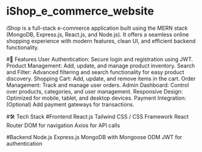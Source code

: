 ﻿# iShop_e_commerce_website
iShop is a full-stack e-commerce application built using the MERN stack (MongoDB, Express.js, React.js, and Node.js). It offers a seamless online shopping experience with modern features, clean UI, and efficient backend functionality.

#🚀 Features
User Authentication: Secure login and registration using JWT.
Product Management: Add, update, and manage product inventory.
Search and Filter: Advanced filtering and search functionality for easy product discovery.
Shopping Cart: Add, update, and remove items in the cart.
Order Management: Track and manage user orders.
Admin Dashboard: Control over products, categories, and user management.
Responsive Design: Optimized for mobile, tablet, and desktop devices.
Payment Integration: (Optional) Add payment gateways for transactions.

#🛠️ Tech Stack
#Frontend
React.js
Tailwind CSS / CSS Framework
React Router DOM for navigation
Axios for API calls

#Backend
Node.js
Express.js
MongoDB with Mongoose ODM
JWT for authentication
